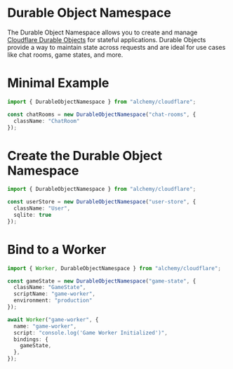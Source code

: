 # Durable Object Namespace

The Durable Object Namespace allows you to create and manage [Cloudflare Durable Objects](https://developers.cloudflare.com/workers/runtime-apis/durable-objects) for stateful applications. Durable Objects provide a way to maintain state across requests and are ideal for use cases like chat rooms, game states, and more.

# Minimal Example

```ts
import { DurableObjectNamespace } from "alchemy/cloudflare";

const chatRooms = new DurableObjectNamespace("chat-rooms", {
  className: "ChatRoom"
});
```

# Create the Durable Object Namespace

```ts
import { DurableObjectNamespace } from "alchemy/cloudflare";

const userStore = new DurableObjectNamespace("user-store", {
  className: "User",
  sqlite: true
});
```

# Bind to a Worker

```ts
import { Worker, DurableObjectNamespace } from "alchemy/cloudflare";

const gameState = new DurableObjectNamespace("game-state", {
  className: "GameState",
  scriptName: "game-worker",
  environment: "production"
});

await Worker("game-worker", {
  name: "game-worker",
  script: "console.log('Game Worker Initialized')",
  bindings: {
    gameState,
  },
});
```